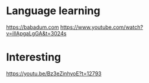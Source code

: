 # Language learning

https://babadum.com
https://www.youtube.com/watch?v=illApgaLgGA&t=3024s


# Interesting
https://youtu.be/Bz3eZinhyoE?t=12793
